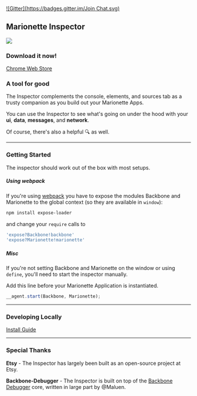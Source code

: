 [![Gitter](https://badges.gitter.im/Join Chat.svg)](https://gitter.im/MarionetteLabs/marionette.inspector?utm_source=badge&utm_medium=badge&utm_campaign=pr-badge&utm_content=badge)

## Marionette Inspector

![](http://f.cl.ly/items/0c2j1N123b3w2E2g1n3d/Image%202014-10-25%20at%2011.54.48%20AM.png)

### Download it now!
[Chrome Web Store](https://chrome.google.com/webstore/detail/marionette-inspector/fbgfjlockdhidoaempmjcddibjklhpka?hl=en)

### A tool for good

The Inspector complements the console, elements, and sources tab as a trusty companion as you build out your Marionette Apps.

You can use the Inspector to see what's going on under the hood with your **ui**, **data**, **messages**, and **network**.


Of course, there's also a helpful :mag: as well.

---
### Getting Started

The inspector should work out of the box with most setups.

##### Using webpack
If you're using [webpack](http://webpack.github.io/) you have to expose the modules Backbone and Marionette to the global context (so they are available in `window`):

```sh
npm install expose-loader
```

and change your `require` calls to 

```js
'expose?Backbone!backbone'
'expose?Marionette!marionette'
```


##### Misc
If you're not setting Backbone and Marionette on the window or using `define`, you'll need to start the inspector manually.

Add this line before your Marionette Application is instantiated.
```js
__agent.start(Backbone, Marionette);
```

---
### Developing Locally
[Install Guide](docs/developing_locally.md)


---
### Special Thanks

**Etsy** - The Inspector has largely been built as an open-source project at Etsy.

**Backbone-Debugger** - The Inspector is built on top of the [Backbone Debugger](https://github.com/Maluen/Backbone-Debugger) core, written in large part by @Maluen.
